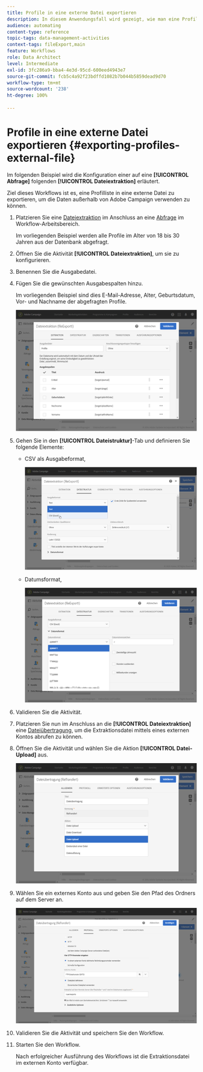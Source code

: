 ```yaml
---
title: Profile in eine externe Datei exportieren
description: In diesem Anwendungsfall wird gezeigt, wie man eine Profilliste in eine externe Datei exportiert, um die Daten außerhalb von Adobe Campaign verwenden zu können.
audience: automating
content-type: reference
topic-tags: data-management-activities
context-tags: fileExport,main
feature: Workflows
role: Data Architect
level: Intermediate
exl-id: 3fc286a9-bba4-4e3d-95cd-600eed4943e7
source-git-commit: fcb5c4a92f23bdffd1082b7b044b5859dead9d70
workflow-type: tm+mt
source-wordcount: '238'
ht-degree: 100%

---
```


# Profile in eine externe Datei exportieren {#exporting-profiles-external-file}

Im folgenden Beispiel wird die Konfiguration einer auf eine **[!UICONTROL Abfrage]** folgenden **[!UICONTROL Dateiextraktion]** erläutert.

Ziel dieses Workflows ist es, eine Profilliste in eine externe Datei zu exportieren, um die Daten außerhalb von Adobe Campaign verwenden zu können.

1. Platzieren Sie eine [Dateiextraktion](../../automating/using/extract-file.md) im Anschluss an eine [Abfrage](../../automating/using/query.md) im Workflow-Arbeitsbereich.

   Im vorliegenden Beispiel werden alle Profile im Alter von 18 bis 30 Jahren aus der Datenbank abgefragt.

1. Öffnen Sie die Aktivität **[!UICONTROL Dateiextraktion]**, um sie zu konfigurieren.
1. Benennen Sie die Ausgabedatei.
1. Fügen Sie die gewünschten Ausgabespalten hinzu.

   Im vorliegenden Beispiel sind dies E-Mail-Adresse, Alter, Geburtsdatum, Vor- und Nachname der abgefragten Profile.

   ![](assets/wkf_data_export6.png)

1. Gehen Sie in den **[!UICONTROL Dateistruktur]**-Tab und definieren Sie folgende Elemente:

   * CSV als Ausgabeformat,

      ![](assets/wkf_data_export7.png)

   * Datumsformat,

      ![](assets/wkf_data_export9.png)

1. Validieren Sie die Aktivität.
1. Platzieren Sie nun im Anschluss an die **[!UICONTROL Dateiextraktion]** eine [Dateiübertragung](../../automating/using/transfer-file.md), um die Extraktionsdatei mittels eines externen Kontos abrufen zu können.
1. Öffnen Sie die Aktivität und wählen Sie die Aktion **[!UICONTROL Datei-Upload]** aus.

   ![](assets/wkf_data_export11.png)

1. Wählen Sie ein externes Konto aus und geben Sie den Pfad des Ordners auf dem Server an.

   ![](assets/wkf_data_export12.png)

1. Validieren Sie die Aktivität und speichern Sie den Workflow.
1. Starten Sie den Workflow.

   Nach erfolgreicher Ausführung des Workflows ist die Extraktionsdatei im externen Konto verfügbar.
